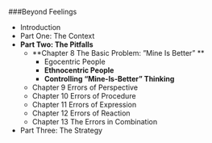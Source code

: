 ###Beyond Feelings
- Introduction
- Part One: The Context
- **Part Two: The Pitfalls**
    - **Chapter 8 The Basic Problem: ”Mine Is Better” **
        - Egocentric People
        - **Ethnocentric People**
        - **Controlling “Mine-Is-Better” Thinking**
    - Chapter 9 Errors of Perspective 
    - Chapter 10 Errors of Procedure 
    - Chapter 11 Errors of Expression 
    - Chapter 12 Errors of Reaction 
    - Chapter 13 The Errors in Combination 
- Part Three: The Strategy